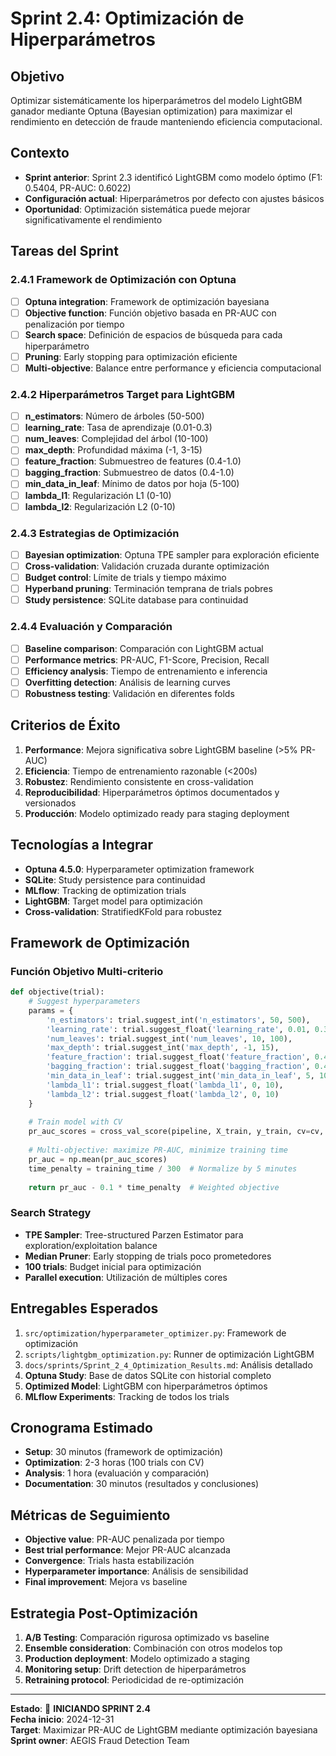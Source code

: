 # Sprint 2.4: Optimización de Hiperparámetros

## Objetivo
Optimizar sistemáticamente los hiperparámetros del modelo LightGBM ganador mediante Optuna (Bayesian optimization) para maximizar el rendimiento en detección de fraude manteniendo eficiencia computacional.

## Contexto
- **Sprint anterior**: Sprint 2.3 identificó LightGBM como modelo óptimo (F1: 0.5404, PR-AUC: 0.6022)
- **Configuración actual**: Hiperparámetros por defecto con ajustes básicos
- **Oportunidad**: Optimización sistemática puede mejorar significativamente el rendimiento

## Tareas del Sprint

### 2.4.1 Framework de Optimización con Optuna
- [ ] **Optuna integration**: Framework de optimización bayesiana
- [ ] **Objective function**: Función objetivo basada en PR-AUC con penalización por tiempo
- [ ] **Search space**: Definición de espacios de búsqueda para cada hiperparámetro
- [ ] **Pruning**: Early stopping para optimización eficiente
- [ ] **Multi-objective**: Balance entre performance y eficiencia computacional

### 2.4.2 Hiperparámetros Target para LightGBM
- [ ] **n_estimators**: Número de árboles (50-500)
- [ ] **learning_rate**: Tasa de aprendizaje (0.01-0.3)
- [ ] **num_leaves**: Complejidad del árbol (10-100)
- [ ] **max_depth**: Profundidad máxima (-1, 3-15)
- [ ] **feature_fraction**: Submuestreo de features (0.4-1.0)
- [ ] **bagging_fraction**: Submuestreo de datos (0.4-1.0)
- [ ] **min_data_in_leaf**: Mínimo de datos por hoja (5-100)
- [ ] **lambda_l1**: Regularización L1 (0-10)
- [ ] **lambda_l2**: Regularización L2 (0-10)

### 2.4.3 Estrategias de Optimización
- [ ] **Bayesian optimization**: Optuna TPE sampler para exploración eficiente
- [ ] **Cross-validation**: Validación cruzada durante optimización
- [ ] **Budget control**: Límite de trials y tiempo máximo
- [ ] **Hyperband pruning**: Terminación temprana de trials pobres
- [ ] **Study persistence**: SQLite database para continuidad

### 2.4.4 Evaluación y Comparación
- [ ] **Baseline comparison**: Comparación con LightGBM actual
- [ ] **Performance metrics**: PR-AUC, F1-Score, Precision, Recall
- [ ] **Efficiency analysis**: Tiempo de entrenamiento e inferencia
- [ ] **Overfitting detection**: Análisis de learning curves
- [ ] **Robustness testing**: Validación en diferentes folds

## Criterios de Éxito
1. **Performance**: Mejora significativa sobre LightGBM baseline (>5% PR-AUC)
2. **Eficiencia**: Tiempo de entrenamiento razonable (<200s)
3. **Robustez**: Rendimiento consistente en cross-validation
4. **Reproducibilidad**: Hiperparámetros óptimos documentados y versionados
5. **Producción**: Modelo optimizado ready para staging deployment

## Tecnologías a Integrar
- **Optuna 4.5.0**: Hyperparameter optimization framework
- **SQLite**: Study persistence para continuidad
- **MLflow**: Tracking de optimization trials
- **LightGBM**: Target model para optimización
- **Cross-validation**: StratifiedKFold para robustez

## Framework de Optimización

### Función Objetivo Multi-criterio
```python
def objective(trial):
    # Suggest hyperparameters
    params = {
        'n_estimators': trial.suggest_int('n_estimators', 50, 500),
        'learning_rate': trial.suggest_float('learning_rate', 0.01, 0.3, log=True),
        'num_leaves': trial.suggest_int('num_leaves', 10, 100),
        'max_depth': trial.suggest_int('max_depth', -1, 15),
        'feature_fraction': trial.suggest_float('feature_fraction', 0.4, 1.0),
        'bagging_fraction': trial.suggest_float('bagging_fraction', 0.4, 1.0),
        'min_data_in_leaf': trial.suggest_int('min_data_in_leaf', 5, 100),
        'lambda_l1': trial.suggest_float('lambda_l1', 0, 10),
        'lambda_l2': trial.suggest_float('lambda_l2', 0, 10)
    }
    
    # Train model with CV
    pr_auc_scores = cross_val_score(pipeline, X_train, y_train, cv=cv, scoring='average_precision')
    
    # Multi-objective: maximize PR-AUC, minimize training time
    pr_auc = np.mean(pr_auc_scores)
    time_penalty = training_time / 300  # Normalize by 5 minutes
    
    return pr_auc - 0.1 * time_penalty  # Weighted objective
```

### Search Strategy
- **TPE Sampler**: Tree-structured Parzen Estimator para exploration/exploitation balance
- **Median Pruner**: Early stopping de trials poco prometedores
- **100 trials**: Budget inicial para optimización
- **Parallel execution**: Utilización de múltiples cores

## Entregables Esperados
1. `src/optimization/hyperparameter_optimizer.py`: Framework de optimización
2. `scripts/lightgbm_optimization.py`: Runner de optimización LightGBM
3. `docs/sprints/Sprint_2_4_Optimization_Results.md`: Análisis detallado
4. **Optuna Study**: Base de datos SQLite con historial completo
5. **Optimized Model**: LightGBM con hiperparámetros óptimos
6. **MLflow Experiments**: Tracking de todos los trials

## Cronograma Estimado
- **Setup**: 30 minutos (framework de optimización)
- **Optimization**: 2-3 horas (100 trials con CV)
- **Analysis**: 1 hora (evaluación y comparación)
- **Documentation**: 30 minutos (resultados y conclusiones)

## Métricas de Seguimiento
- **Objective value**: PR-AUC penalizada por tiempo
- **Best trial performance**: Mejor PR-AUC alcanzada
- **Convergence**: Trials hasta estabilización
- **Hyperparameter importance**: Análisis de sensibilidad
- **Final improvement**: Mejora vs baseline

## Estrategia Post-Optimización
1. **A/B Testing**: Comparación rigurosa optimizado vs baseline
2. **Ensemble consideration**: Combinación con otros modelos top
3. **Production deployment**: Modelo optimizado a staging
4. **Monitoring setup**: Drift detection de hiperparámetros
5. **Retraining protocol**: Periodicidad de re-optimización

---

**Estado**: 🚀 **INICIANDO SPRINT 2.4**  
**Fecha inicio**: 2024-12-31  
**Target**: Maximizar PR-AUC de LightGBM mediante optimización bayesiana  
**Sprint owner**: AEGIS Fraud Detection Team
